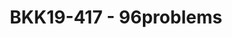---
categories:
- bkk19
description: Want to cover some of the dreams, troubles and opportunities for improvement
  in the 96boards ecosystem from the point of view of a Linaro group engineer.
image: /assets/images/featured-images/bkk19/BKK19-417.png
session_attendee_num: '54'
session_id: BKK19-417
session_room: Session Room 2 (Lotus 3-4)
session_slot:
  end_time: '2019-04-04 12:55:00'
  start_time: '2019-04-04 12:30:00'
session_speakers:
- speaker_bio: AOSP devboard and Kernel developer
  speaker_company: Linaro Consumer Group
  speaker_image: /assets/images/speakers/bkk19/john-stultz.jpg
  speaker_location: ''
  speaker_name: John Stultz
  speaker_position: Android and Kernel Developer
  speaker_username: john.stultz
session_track: 96Boards
tag: session
tags:
- 96Boards
- Android
- Linux Kernel
- Validation and CI
- Testing
title: BKK19-417 - 96problems
youtube_video_url: https://www.youtube.com/watch?v=gAeQ4GXX3qw
amazon_s3_presentation_url: https://static.linaro.org/connect/bkk19/presentations/bkk19-417.pdf
amazon_s3_video_url: https://static.linaro.org/connect/bkk19/videos/bkk19-417.mp4
---